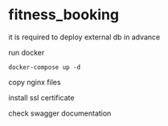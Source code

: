 # fitness_booking

it is required to deploy external db in advance

run docker

`docker-compose up -d`

copy nginx files 

install ssl certificate 

check swagger documentation 
